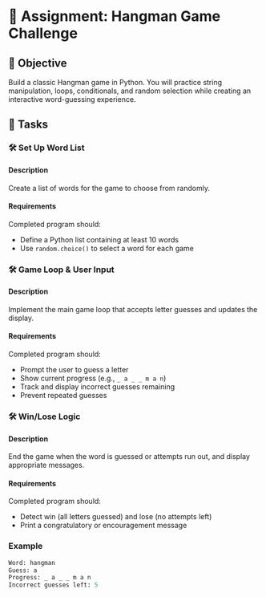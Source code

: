 

# 📘 Assignment: Hangman Game Challenge

## 🎯 Objective
Build a classic Hangman game in Python. You will practice string manipulation, loops, conditionals, and random selection while creating an interactive word-guessing experience.

## 📝 Tasks

### 🛠️ Set Up Word List

#### Description
Create a list of words for the game to choose from randomly.

#### Requirements
Completed program should:
- Define a Python list containing at least 10 words
- Use `random.choice()` to select a word for each game

### 🛠️ Game Loop & User Input

#### Description
Implement the main game loop that accepts letter guesses and updates the display.

#### Requirements
Completed program should:
- Prompt the user to guess a letter
- Show current progress (e.g., `_ a _ _ m a n`)
- Track and display incorrect guesses remaining
- Prevent repeated guesses

### 🛠️ Win/Lose Logic

#### Description
End the game when the word is guessed or attempts run out, and display appropriate messages.

#### Requirements
Completed program should:
- Detect win (all letters guessed) and lose (no attempts left)
- Print a congratulatory or encouragement message

### Example
```python
Word: hangman
Guess: a
Progress: _ a _ _ m a n
Incorrect guesses left: 5
```

